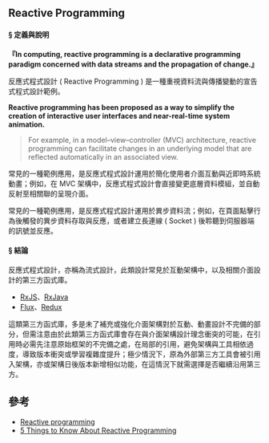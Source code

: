 ## Reactive Programming

#### § 定義與說明

**『In computing, reactive programming is a declarative programming paradigm concerned with data streams and the propagation of change.』**

反應式程式設計 ( Reactive Programming ) 是一種重視資料流與傳播變動的宣告式程式設計範例。

**Reactive programming has been proposed as a way to simplify the creation of interactive user interfaces and near-real-time system animation.**
> For example, in a model–view–controller (MVC) architecture, reactive programming can facilitate changes in an underlying model that are reflected automatically in an associated view.

常見的一種範例應用，是反應式程式設計運用於簡化使用者介面互動與近即時系統動畫；例如，在 MVC 架構中，反應式程式設計會直接變更底層資料模組，並自動反射至相關聯的呈現介面。

常見的一種範例應用，是反應式程式設計運用於異步資料流；例如，在頁面點擊行為後觸發的異步資料存取與反應，或者建立長連線 ( Socket ) 後聆聽到伺服器端的訊號並反應。

#### § 結論

反應式程式設計，亦稱為流式設計，此類設計常見於互動架構中，以及相關介面設計的第三方函式庫。

+ [RxJS](https://rxjs-dev.firebaseapp.com/guide/overview)、[RxJava](https://github.com/ReactiveX/RxJava)
+ [Flux](https://facebook.github.io/flux/docs/in-depth-overview)、[Redux](https://redux.js.org/)

這類第三方函式庫，多是未了補充或強化介面架構對於互動、動畫設計不完備的部分，但需注意由於此類第三方函式庫會存在與介面架構設計理念衝突的可能，在引用時必需先注意原始框架的不完備之處，在局部的引用，避免架構與工具相依過度，導致版本衝突或學習複雜度提升；極少情況下，原為外部第三方工具會被引用入架構，亦或架構日後版本新增相似功能，在這情況下就需選擇是否繼續沿用第三方。
## 參考

+ [Reactive programming](https://en.wikipedia.org/wiki/Reactive_programming)
+ [5 Things to Know About Reactive Programming](https://developers.redhat.com/blog/2017/06/30/5-things-to-know-about-reactive-programming/)
